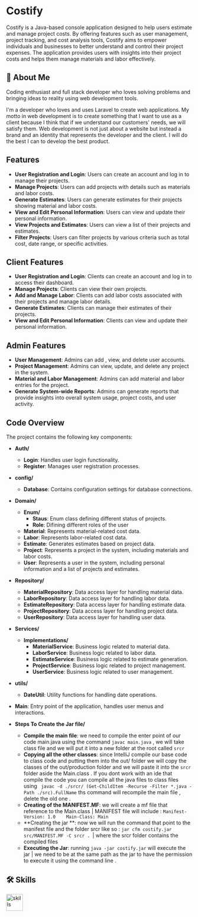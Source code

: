 # Costify

Costify is a Java-based console application designed to help users estimate and manage project costs. By offering features such as user management, project tracking, and cost analysis tools, Costify aims to empower individuals and businesses to better understand and control their project expenses. The application provides users with insights into their project costs and helps them manage materials and labor effectively.

## 🚀 About Me
Coding enthusiast and full stack developer who loves solving problems and bringing ideas to reality using web development tools.

I'm a developer who loves and uses Laravel to create web applications. My motto in web development is to create something that I want to use as a client because I think that if we understand our customers' needs, we will satisfy them. Web development is not just about a website but instead a brand and an identity that represents the developer and the client. I will do the best I can to develop the best product.

## Features

- **User Registration and Login**: Users can create an account and log in to manage their projects.
- **Manage Projects**: Users can add projects with details such as materials and labor costs.
- **Generate Estimates**: Users can generate estimates for their projects showing material and labor costs.
- **View and Edit Personal Information**: Users can view and update their personal information.
- **View Projects and Estimates**: Users can view a list of their projects and estimates.
- **Filter Projects**: Users can filter projects by various criteria such as total cost, date range, or specific activities.

## Client Features

- **User Registration and Login**: Clients can create an account and log in to access their dashboard.
- **Manage Projects**: Clients can  view their own projects.
- **Add and Manage Labor**: Clients can add labor costs associated with their projects and manage labor details.
- **Generate Estimates**: Clients can manage their estimates of their projects.
- **View and Edit Personal Information**: Clients can view and update their personal information.

## Admin Features

- **User Management**: Admins can add , view, and delete user accounts.
- **Project Management**: Admins can view, update, and delete any project in the system.
- **Material and Labor Management**: Admins can add  material and labor entries for the project.
- **Generate System-wide Reports**: Admins can generate reports that provide insights into overall system usage, project costs, and user activity.

## Code Overview

The project contains the following key components:

- **Auth/**
  - **Login**: Handles user login functionality.
  - **Register**: Manages user registration processes.

- **config/**
  - **Database**: Contains configuration settings for database connections.

- **Domain/**
  - **Enum/**
    - **Staus**: Enum class defining different status of projects.
    - **Role**: Difining different roles of the user
  - **Material**: Represents material-related cost data.
  - **Labor**: Represents labor-related cost data.
  - **Estimate**: Generates estimates based on project data.
  - **Project**: Represents a project in the system, including materials and labor costs.
  - **User**: Represents a user in the system, including personal information and a list of projects and estimates.

- **Repository/**
  - **MaterialRepository**: Data access layer for handling material data.
  - **LaborRepository**: Data access layer for handling labor data.
  - **EstimateRepository**: Data access layer for handling estimate data.
  - **ProjectRepository**: Data access layer for handling project data.
  - **UserRepository**: Data access layer for handling user data.

- **Services/**
  - **Implementations/**
    - **MaterialService**: Business logic related to material data.
    - **LaborService**: Business logic related to labor data.
    - **EstimateService**: Business logic related to estimate generation.
    - **ProjectService**: Business logic related to project management.
    - **UserService**: Business logic related to user management.

- **utils/**
  - **DateUtil**: Utility functions for handling date operations.

- **Main**: Entry point of the application, handles user menus and interactions.

- **Steps To Create the Jar file/**
    - **Compile the main file**: we need to compile the enter point of our code main.java using the command ```javac main.java``` , we will take class file and we will put it into a new folder at the root called ```srcr```
    - **Copying all the other classes**: since IntelliJ compile our base code to class code and putting them into the out/ folder we will copy the classes of the out/production folder and we will paste it into the ```srcr``` folder aside the Main.class . If you dont work with an ide that compile the code you can compile all the java files to class files using ``` javac -d ./srcr/ (Get-ChildItem -Recurse -Filter *.java -Path ./src).FullName``` ths command will recompile the main file , delete the old one .
    - **Creating of the MANIFEST.MF**: we will create a mf file that reference to the Main.class | MANIFEST file will include : ```Manifest-Version: 1.0   
      Main-Class: Main  ```
    - **Creating the jar **:  now we will run the command that point to the manifest file and the folder srcr like so : ```jar cfm costify.jar src/MANIFEST.MF -C srcr . ```| where the srcr folder contains the compiled files
    - **Executing the Jar**: running ```java -jar costify.jar``` will execute the jar | we need to be at the same path as the jar to have the permission to execute it using the command line .

## 🛠 Skills
<p>
    <img src="https://skillicons.dev/icons?i=git,idea,java" height="45" alt="skills"  />
</p>
